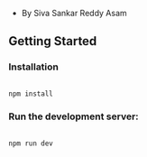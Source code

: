 - By Siva Sankar Reddy Asam

## Getting Started

### Installation

```bash

npm install

```

### Run the development server:

```bash

npm run dev

```
